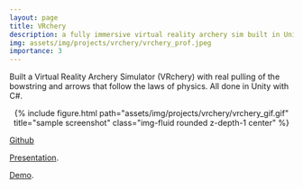 ```yaml
---
layout: page
title: VRchery
description: a fully immersive virtual reality archery sim built in Unity
img: assets/img/projects/vrchery/vrchery_prof.jpeg
importance: 3
---
```


Built a Virtual Reality Archery Simulator (VRchery) with real pulling of the bowstring and arrows that follow the laws of physics. All done in Unity with C#.

<div class="row">
    <div class="col-sm mt-3 mt-md-0 center" style="text-align: center;">
        {% include figure.html path="assets/img/projects/vrchery/vrchery_gif.gif" title="sample screenshot" class="img-fluid rounded z-depth-1 center" %}
    </div>
</div>

[Github](https://github.com/320trankt/VRchery)

[Presentation](https://docs.google.com/presentation/d/1JWvqR2X3e6UCbpImcjTUH9FcJ9UmlIy3Uhb7y37QVRY/edit?usp=drive_link). 


[Demo](https://drive.google.com/file/d/11qNqonF8CI2HZZyUSIWC20jC2E5Zi8zQ/view?usp=drive_link).
